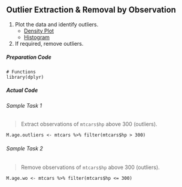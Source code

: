## Outlier Extraction & Removal by Observation
1. Plot the data and identify outliers.
   - [Density Plot](../../[SC]-Descriptive-Analytics/[SC]-Data-Visualisation/[M]-Density-Plot.md)
   - [Histogram](../../[SC]-Descriptive-Analytics/[SC]-Data-Visualisation/[M]-Histogram-&-Frequency-Table.md)
2. If required, remove outliers.
##### Preparation Code
```
# Functions
library(dplyr)
```
##### Actual Code
###### Sample Task 1
>Extract observations of `mtcars$hp` above 300 (outliers).
```
M.age.outliers <- mtcars %>% filter(mtcars$hp > 300)
```
###### Sample Task 2
>Remove observations of `mtcars$hp` above 300 (outliers).
```
M.age.wo <- mtcars %>% filter(mtcars$hp <= 300)
```
